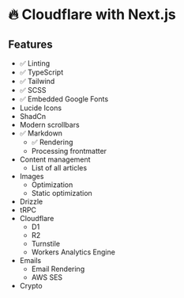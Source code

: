 # 🔥 Cloudflare with Next.js

## Features

- ✅ Linting
- ✅ TypeScript
- ✅ Tailwind
- ✅ SCSS
- ✅ Embedded Google Fonts
- Lucide Icons
- ShadCn
- Modern scrollbars
- ✅ Markdown
    - ✅ Rendering
    - Processing frontmatter
- Content management
    - List of all articles
- Images
    - Optimization
    - Static optimization
- Drizzle
- tRPC
- Cloudflare
    - D1
    - R2
    - Turnstile
    - Workers Analytics Engine
- Emails
    - Email Rendering
    - AWS SES
- Crypto
